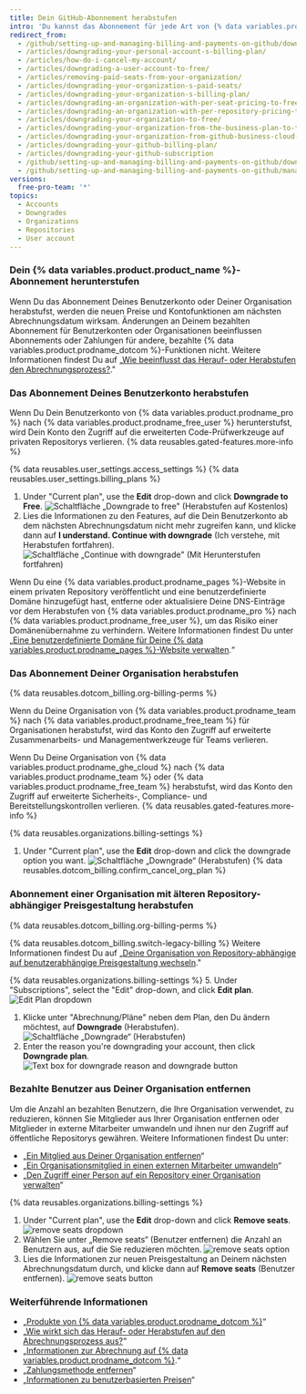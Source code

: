 ```yaml
---
title: Dein GitHub-Abonnement herabstufen
intro: 'Du kannst das Abonnement für jede Art von {% data variables.product.product_name %}-Konto jederzeit herunterstufen.'
redirect_from:
  - /github/setting-up-and-managing-billing-and-payments-on-github/downgrading-your-github-subscription
  - /articles/downgrading-your-personal-account-s-billing-plan/
  - /articles/how-do-i-cancel-my-account/
  - /articles/downgrading-a-user-account-to-free/
  - /articles/removing-paid-seats-from-your-organization/
  - /articles/downgrading-your-organization-s-paid-seats/
  - /articles/downgrading-your-organization-s-billing-plan/
  - /articles/downgrading-an-organization-with-per-seat-pricing-to-free/
  - /articles/downgrading-an-organization-with-per-repository-pricing-to-free/
  - /articles/downgrading-your-organization-to-free/
  - /articles/downgrading-your-organization-from-the-business-plan-to-the-team-plan/
  - /articles/downgrading-your-organization-from-github-business-cloud-to-the-team-plan/
  - /articles/downgrading-your-github-billing-plan/
  - /articles/downgrading-your-github-subscription
  - /github/setting-up-and-managing-billing-and-payments-on-github/downgrading-your-github-subscription
  - /github/setting-up-and-managing-billing-and-payments-on-github/managing-billing-for-your-github-account/downgrading-your-github-subscription
versions:
  free-pro-team: '*'
topics:
  - Accounts
  - Downgrades
  - Organizations
  - Repositories
  - User account
---
```


### Dein {% data variables.product.product_name %}-Abonnement herunterstufen

Wenn Du das Abonnement Deines Benutzerkonto oder Deiner Organisation herabstufst, werden die neuen Preise und Kontofunktionen am nächsten Abrechnungsdatum wirksam. Änderungen an Deinem bezahlten Abonnement für Benutzerkonten oder Organisationen beeinflussen Abonnements oder Zahlungen für andere, bezahlte {% data variables.product.prodname_dotcom %}-Funktionen nicht. Weitere Informationen findest Du auf „[Wie beeinflusst das Herauf- oder Herabstufen den Abrechnungsprozess?](/articles/how-does-upgrading-or-downgrading-affect-the-billing-process)."

### Das Abonnement Deines Benutzerkonto herabstufen

Wenn Du Dein Benutzerkonto von {% data variables.product.prodname_pro %} nach {% data variables.product.prodname_free_user %} herunterstufst, wird Dein Konto den Zugriff auf die erweiterten Code-Prüfwerkzeuge auf privaten Repositorys verlieren. {% data reusables.gated-features.more-info %}

{% data reusables.user_settings.access_settings %}
{% data reusables.user_settings.billing_plans %}
1. Under "Current plan", use the **Edit** drop-down and click **Downgrade to Free**. ![Schaltfläche „Downgrade to free" (Herabstufen auf Kostenlos)](/assets/images/help/billing/downgrade-to-free.png)
5. Lies die Informationen zu den Features, auf die Dein Benutzerkonto ab dem nächsten Abrechnungsdatum nicht mehr zugreifen kann, und klicke dann auf **I understand. Continue with downgrade** (Ich verstehe, mit Herabstufen fortfahren). ![Schaltfläche „Continue with downgrade" (Mit Herunterstufen fortfahren)](/assets/images/help/billing/continue-with-downgrade.png)

Wenn Du eine {% data variables.product.prodname_pages %}-Website in einem privaten Repository veröffentlicht und eine benutzerdefinierte Domäne hinzugefügt hast, entferne oder aktualisiere Deine DNS-Einträge vor dem Herabstufen von {% data variables.product.prodname_pro %} nach {% data variables.product.prodname_free_user %}, um das Risiko einer Domänenübernahme zu verhindern. Weitere Informationen findest Du unter „[Eine benutzerdefinierte Domäne für Deine {% data variables.product.prodname_pages %}-Website verwalten](/articles/managing-a-custom-domain-for-your-github-pages-site).“

### Das Abonnement Deiner Organisation herabstufen

{% data reusables.dotcom_billing.org-billing-perms %}

Wenn du Deine Organisation von {% data variables.product.prodname_team %} nach {% data variables.product.prodname_free_team %} für Organisationen herabstufst, wird das Konto den Zugriff auf erweiterte Zusammenarbeits- und Managementwerkzeuge für Teams verlieren.

Wenn Du Deine Organisation von {% data variables.product.prodname_ghe_cloud %} nach {% data variables.product.prodname_team %} oder {% data variables.product.prodname_free_team %} herabstufst, wird das Konto den Zugriff auf erweiterte Sicherheits-, Compliance- und Bereitstellungskontrollen verlieren. {% data reusables.gated-features.more-info %}

{% data reusables.organizations.billing-settings %}
1. Under "Current plan", use the **Edit** drop-down and click the downgrade option you want. ![Schaltfläche „Downgrade“ (Herabstufen)](/assets/images/help/billing/downgrade-option-button.png)
{% data reusables.dotcom_billing.confirm_cancel_org_plan %}

### Abonnement einer Organisation mit älteren Repository-abhängiger Preisgestaltung herabstufen

{% data reusables.dotcom_billing.org-billing-perms %}

{% data reusables.dotcom_billing.switch-legacy-billing %} Weitere Informationen findest Du auf „[Deine Organisation von Repository-abhängige auf benutzerabhängige Preisgestaltung wechseln](/billing/managing-billing-for-your-github-account/upgrading-your-github-subscription#switching-your-organization-from-per-repository-to-per-user-pricing)."

{% data reusables.organizations.billing-settings %}
5. Under "Subscriptions", select the "Edit" drop-down, and click **Edit plan**. ![Edit Plan dropdown](/assets/images/help/billing/edit-plan-dropdown.png)
1. Klicke unter "Abrechnung/Pläne" neben dem Plan, den Du ändern möchtest, auf **Downgrade** (Herabstufen). ![Schaltfläche „Downgrade“ (Herabstufen)](/assets/images/help/billing/downgrade-plan-option-button.png)
1. Enter the reason you're downgrading your account, then click **Downgrade plan**. ![Text box for downgrade reason and downgrade button](/assets/images/help/billing/downgrade-plan-button.png)

### Bezahlte Benutzer aus Deiner Organisation entfernen

Um die Anzahl an bezahlten Benutzern, die Ihre Organisation verwendet, zu reduzieren, können Sie Mitglieder aus Ihrer Organisation entfernen oder Mitglieder in externe Mitarbeiter umwandeln und ihnen nur den Zugriff auf öffentliche Repositorys gewähren. Weitere Informationen findest Du unter:
- „[Ein Mitglied aus Deiner Organisation entfernen](/articles/removing-a-member-from-your-organization)“
- „[Ein Organisationsmitglied in einen externen Mitarbeiter umwandeln](/articles/converting-an-organization-member-to-an-outside-collaborator)“
- „[Den Zugriff einer Person auf ein Repository einer Organisation verwalten](/articles/managing-an-individual-s-access-to-an-organization-repository)“

{% data reusables.organizations.billing-settings %}
1. Under "Current plan", use the **Edit** drop-down and click **Remove seats**. ![remove seats dropdown](/assets/images/help/billing/remove-seats-dropdown.png)
1. Wählen Sie unter „Remove seats“ (Benutzer entfernen) die Anzahl an Benutzern aus, auf die Sie reduzieren möchten. ![remove seats option](/assets/images/help/billing/remove-seats-amount.png)
1. Lies die Informationen zur neuen Preisgestaltung an Deinem nächsten Abrechnungsdatum durch, und klicke dann auf **Remove seats** (Benutzer entfernen). ![remove seats button](/assets/images/help/billing/remove-seats-button.png)

### Weiterführende Informationen

- „[Produkte von {% data variables.product.prodname_dotcom %}](/articles/github-s-products)“
- „[Wie wirkt sich das Herauf- oder Herabstufen auf den Abrechnungsprozess aus?](/articles/how-does-upgrading-or-downgrading-affect-the-billing-process)“
- „[Informationen zur Abrechnung auf {% data variables.product.prodname_dotcom %}](/articles/about-billing-on-github).“
- „[Zahlungsmethode entfernen](/articles/removing-a-payment-method)“
- „[Informationen zu benutzerbasierten Preisen](/articles/about-per-user-pricing)“
